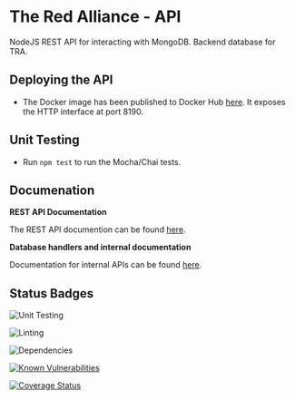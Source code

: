 # The Red Alliance - API
NodeJS REST API for interacting with MongoDB. Backend database for TRA. 

## Deploying the API
* The Docker image has been published to Docker Hub [here](https://hub.docker.com/r/titanscout2022/red-alliance-api). It exposes the HTTP interface at port 8190.

## Unit Testing 
* Run `npm test` to run the Mocha/Chai tests.

## Documenation 

**REST API Documentation**

The REST API documention can be found [here](https://titanscouting.epochml.org/).

**Database handlers and internal documentation**

Documentation for internal APIs can be found [here](https://titanscouting.github.io/red-alliance-api/).


## Status Badges
![Unit Testing](https://github.com/titanscout2022/red-alliance-api/workflows/Run%20Unit%20tests/badge.svg)

![Linting](https://github.com/titanscout2022/red-alliance-api/workflows/Lint%20the%20API/badge.svg)

![Dependencies](https://david-dm.org/titanscout2022/red-alliance-api.svg)

[![Known Vulnerabilities](https://snyk.io/test/github/titanscout2022/red-alliance-api/badge.svg?targetFile=package.json)](https://snyk.io/test/github/titanscout2022/red-alliance-api?targetFile=package.json)

[![Coverage Status](https://coveralls.io/repos/github/titanscout2022/red-alliance-api/badge.svg)](https://coveralls.io/github/titanscout2022/red-alliance-api)
